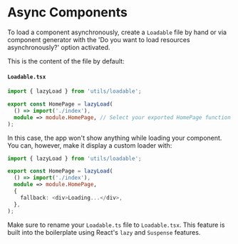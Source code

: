 # Async Components

To load a component asynchronously, create a `Loadable` file by hand or via component generator with the 'Do you want to load resources asynchronously?' option activated.

This is the content of the file by default:

#### `Loadable.tsx`

```ts
import { lazyLoad } from 'utils/loadable';

export const HomePage = lazyLoad(
  () => import('./index'),
  module => module.HomePage, // Select your exported HomePage function for lazy loading
);
```

In this case, the app won't show anything while loading your component. You can, however, make it display a custom loader with:

```ts
import { lazyLoad } from 'utils/loadable';

export const HomePage = lazyLoad(
  () => import('./index'),
  module => module.HomePage,
  {
    fallback: <div>Loading...</div>,
  },
);
```

Make sure to rename your `Loadable.ts` file to `Loadable.tsx`.
This feature is built into the boilerplate using React's `lazy` and `Suspense` features.
